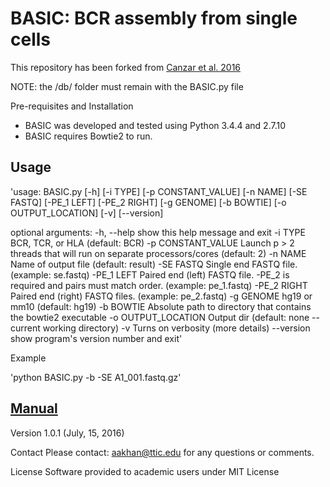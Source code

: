 # BASIC: BCR assembly from single cells

This repository has been forked from [Canzar et al. 2016](https://academic.oup.com/bioinformatics/article/33/3/425/2584479/BASIC-BCR-assembly-from-single-cells)

NOTE:
the /db/ folder must remain with the BASIC.py file

Pre-requisites and Installation
* BASIC was developed and tested using Python 3.4.4 and 2.7.10
* BASIC requires Bowtie2 to run.

## Usage
'usage: BASIC.py [-h] [-i TYPE] [-p CONSTANT_VALUE] [-n NAME] [-SE FASTQ]
                [-PE_1 LEFT] [-PE_2 RIGHT] [-g GENOME] [-b BOWTIE]
                [-o OUTPUT_LOCATION] [-v] [--version]

optional arguments:
  -h, --help          show this help message and exit
  -i TYPE             BCR, TCR, or HLA (default: BCR)
  -p CONSTANT_VALUE   Launch p > 2 threads that will run on separate
                      processors/cores (default: 2)
  -n NAME             Name of output file (default: result)
  -SE FASTQ           Single end FASTQ file. (example: se.fastq)
  -PE_1 LEFT          Paired end (left) FASTQ file. -PE_2 is required and
                      pairs must match order. (example: pe_1.fastq)
  -PE_2 RIGHT         Paired end (right) FASTQ files. (example: pe_2.fastq)
  -g GENOME           hg19 or mm10 (default: hg19)
  -b BOWTIE           Absolute path to directory that contains the bowtie2
                      executable
  -o OUTPUT_LOCATION  Output dir (default: none -- current working directory)
  -v                  Turns on verbosity (more details)
  --version           show program's version number and exit'

Example

'python BASIC.py -b <path to Bowtie2> -SE A1_001.fastq.gz' 

## [Manual](http://ttic.uchicago.edu/~aakhan/BASIC/)

Version
1.0.1 (July, 15, 2016)

Contact
Please contact: aakhan@ttic.edu for any questions or comments.

License
Software provided to academic users under MIT License
